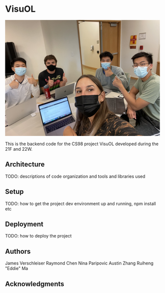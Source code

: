 # VisuOL

![Team Photo](photos/IMG_1697.jpg)

This is the backend code for the CS98 project VisuOL developed during the 21F and 22W.

## Architecture

TODO:  descriptions of code organization and tools and libraries used

## Setup

TODO: how to get the project dev environment up and running, npm install etc

## Deployment

TODO: how to deploy the project

## Authors

James Verschleiser
Raymond Chen
Nina Paripovic
Austin Zhang
Ruiheng "Eddie" Ma

## Acknowledgments
